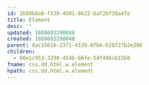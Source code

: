 ```yaml
---
id: 2b88b0a8-f539-4501-8622-baf2bf39a4fe
title: Element
desc: ''
updated: 1608693290048
created: 1608693290048
parent: dac15616-2371-4139-8fb6-b26f27b2e288
children:
  - 60e1c953-3298-454b-b6fe-54f496c615b0
fname: css.dd.html.w.element
hpath: css.dd.html.w.element
---
```



